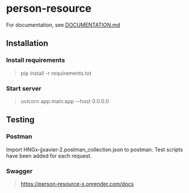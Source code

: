 # person-resource
For documentation, see [DOCUMENTATION.md](./DOCUMENTATION.md)
## Installation
### Install requirements
> pip install -r requirements.txt

### Start server
> uvicorn app.main:app --host 0.0.0.0


## Testing 

### Postman
Import HNGx-jjxavier-2.postman_collection.json to postman. Test scripts have been added for each request.

### Swagger
> https://person-resource-x.onrender.com/docs